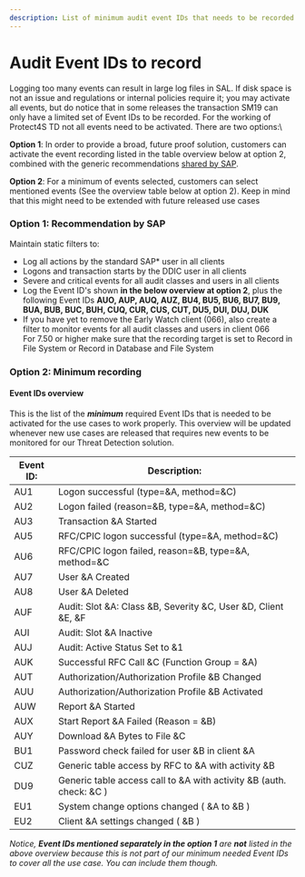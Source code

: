 ```yaml
---
description: List of minimum audit event IDs that needs to be recorded vs recommended
---
```


# Audit Event IDs to record

Logging too many events can result in large log files in SAL. If disk space is not an issue and regulations or internal policies require it; you may activate all events, but do notice that in some releases the transaction SM19 can only have a limited set of Event IDs to be recorded. For the working of Protect4S TD not all events need to be activated. There are two options:\


**Option 1**: In order to provide a broad, future proof solution, customers can activate the event recording listed in the table overview below at option 2, combined with the generic recommendations [shared by SAP](https://answers.sap.com/questions/9791383/recommended-settings-for-the-security-audit-log-sm.html).&#x20;

**Option 2**: For a minimum of events selected, customers can select mentioned events (See the overview table below at option 2). Keep in mind that this might need to be extended with future released use cases

### Option 1: Recommendation by SAP

Maintain static filters to:

* Log all actions by the standard SAP\* user in all clients
* Logons and transaction starts by the DDIC user in all clients
* Severe and critical events for all audit classes and users in all clients
* Log the Event ID's shown **in the below overview at option 2**, plus the following Event IDs **AUO, AUP, AUQ, AUZ, BU4, BU5, BU6, BU7, BU9, BUA, BUB, BUC, BUH, CUQ, CUR, CUS, CUT, DU5, DUI, DUJ, DUK**
* If you have yet to remove the Early Watch client (066), also create a filter to monitor events for all audit classes and users in client 066\
  For 7.50 or higher make sure that the recording target is set to Record in File System or Record in Database and File System

### Option 2: Minimum recording

#### Event IDs overview

This is the list of the _**minimum**_ required Event IDs that is needed to be activated for the use cases to work properly. This overview will be updated whenever new use cases are released that requires new events to be monitored for our Threat Detection solution.&#x20;

| Event ID: | Description:                                                           |
| --------- | ---------------------------------------------------------------------- |
| AU1       | Logon successful (type=\&A, method=\&C)                                |
| AU2       | Logon failed (reason=\&B, type=\&A, method=\&C)                        |
| AU3       | Transaction \&A Started                                                |
| AU5       | RFC/CPIC logon successful (type=\&A, method=\&C)                       |
| AU6       | RFC/CPIC logon failed, reason=\&B, type=\&A, method=\&C                |
| AU7       | User \&A Created                                                       |
| AU8       | User \&A Deleted                                                       |
| AUF       | Audit: Slot \&A: Class \&B, Severity \&C, User \&D, Client \&E, \&F    |
| AUI       | Audit: Slot \&A Inactive                                               |
| AUJ       | Audit: Active Status Set to &1                                         |
| AUK       | Successful RFC Call \&C (Function Group = \&A)                         |
| AUT       | Authorization/Authorization Profile \&B Changed                        |
| AUU       | Authorization/Authorization Profile \&B Activated                      |
| AUW       | Report \&A Started                                                     |
| AUX       | Start Report \&A Failed (Reason = \&B)                                 |
| AUY       | Download \&A Bytes to File \&C                                         |
| BU1       | Password check failed for user \&B in client \&A                       |
| CUZ       | Generic table access by RFC to \&A with activity \&B                   |
| DU9       | Generic table access call to \&A with activity \&B (auth. check: \&C ) |
| EU1       | System change options changed ( \&A to \&B )                           |
| EU2       | Client \&A settings changed ( \&B )                                    |

_Notice, **Event IDs mentioned separately in the option 1** are **not** listed in the above overview because this is not part of our minimum needed Event IDs to cover all the use case. You can include them though._

